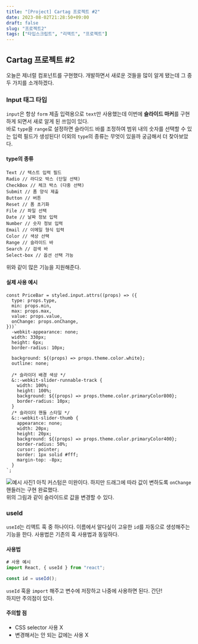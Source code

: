 ```yaml
---
title: "[Project] Cartag 프로젝트 #2"
date: 2023-08-02T21:28:50+09:00
draft: false
slug: "프로젝트2"
tags: ["타입스크립트", "리액트", "프로젝트"]
---
```


## Cartag 프로젝트 #2

오늘은 제너럴 컴포넌트를 구현했다. 개발하면서 새로운 것들을 많이 알게 됐는데 그 중 두 가지를 소개하겠다.

### Input 태그 타입

`input`은 항상 `form` 제출 입력용으로 `text`만 사용했는데 이번에 **슬라이드 마커**를 구현하게 되면서 새로 알게 된 쓰임이 있다.<br>
바로 `type`을 `range`로 설정하면 슬라이드 바를 조정하여 범위 내의 숫자를 선택할 수 있는 입력 필드가 생성된다!
이외의 `type`의 종류는 무엇이 있을까 궁금해서 더 찾아보았다.<br>

#### type의 종류

```
Text // 텍스트 입력 필드
Radio // 라디오 박스 (단일 선택)
CheckBox // 체크 박스 (다중 선택)
Submit // 폼 양식 제출
Button // 버튼
Reset // 폼 초기화
File // 파일 선택
Date // 날짜 정보 입력
Number // 숫자 정보 입력
Email // 이메일 형식 입력
Color // 색상 선택
Range // 슬라이드 바
Search // 검색 바
Select-box // 옵션 선택 가능
```

위와 같이 많은 기능을 지원해준다.

#### 실제 사용 예시

```tsx
const PriceBar = styled.input.attrs((props) => ({
  type: props.type,
  min: props.min,
  max: props.max,
  value: props.value,
  onChange: props.onChange,
}))`
  -webkit-appearance: none;
  width: 330px;
  height: 6px;
  border-radius: 10px;

  background: ${(props) => props.theme.color.white};
  outline: none;

  /* 슬라이더 배경 색상 */
  &::-webkit-slider-runnable-track {
    width: 100%;
    height: 100%;
    background: ${(props) => props.theme.color.primaryColor800};
    border-radius: 10px;
  }
  /* 슬라이더 핸들 스타일 */
  &::-webkit-slider-thumb {
    appearance: none;
    width: 20px;
    height: 20px;
    background: ${(props) => props.theme.color.primaryColor400};
    border-radius: 50%;
    cursor: pointer;
    border: 1px solid #fff;
    margin-top: -8px;
  }
`;
```

![예시 사진1](img/cartag2-1.png)
아직 커스텀은 미완이다. 하지만 드래그에 따라 값이 변하도록 `onChange` 핸들러는 구현 완료했다.<br>
위의 그림과 같이 슬라이드로 값을 변경할 수 있다.

### useId

`useId`는 리액트 훅 중 하나이다. 이름에서 알다싶이 고유한 `id`를 자동으로 생성해주는 기능을 한다.
사용법은 기존의 훅 사용법과 동일하다.

#### 사용법

```ts
# 사용 예시
import React, { useId } from "react";

const id = useId();
```

`useId` 훅을 `import` 해주고 변수에 저장하고 나중에 사용하면 된다. 간단!<br>
하지만 주의점이 있다.

#### 주의할 점

- CSS selector 사용 X
- 변경해서는 안 되는 값에는 사용 X
